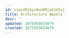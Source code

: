 ```yaml
---
id: cswid8jbys6wa80jab1m5uj
title: Architecture Weekly
desc: ''
updated: 1675493024079
created: 1675493024079
---
```

